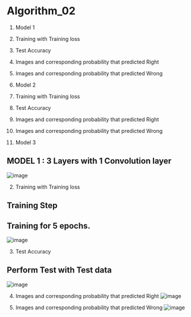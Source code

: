 # Algorithm_02
1. Model 1
2. Training with Training loss
3. Test Accuracy
4. Images and corresponding probability that predicted Right
5. Images and corresponding probability that predicted Wrong


1. Model 2
2. Training with Training loss
3. Test Accuracy
4. Images and corresponding probability that predicted Right
5. Images and corresponding probability that predicted Wrong



1. Model 3
## MODEL 1 : 3 Layers with 1 Convolution layer  
![image](https://user-images.githubusercontent.com/79622778/120935495-09b9bf80-c73e-11eb-8cd1-5f69c71fa409.png)


2. Training with Training loss
## Training Step 
## Training for 5 epochs.
![image](https://user-images.githubusercontent.com/79622778/120935650-be53e100-c73e-11eb-8030-2f4a30de311d.png)


3. Test Accuracy
## Perform Test with Test data 
![image](https://user-images.githubusercontent.com/79622778/120935696-e8a59e80-c73e-11eb-94c0-d053101213cd.png)


4. Images and corresponding probability that predicted Right
![image](https://user-images.githubusercontent.com/79622778/120935713-f824e780-c73e-11eb-9717-2533518a8920.png)


5. Images and corresponding probability that predicted Wrong
![image](https://user-images.githubusercontent.com/79622778/120935718-070b9a00-c73f-11eb-86b8-75142eae9063.png)

